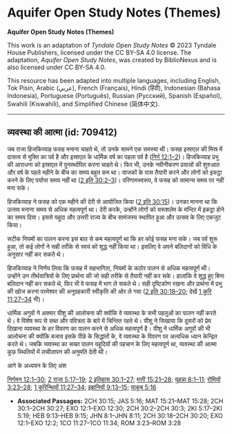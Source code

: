 # Aquifer Open Study Notes (Themes)

**Aquifer Open Study Notes (Themes)**

This work is an adaptation of *Tyndale Open Study Notes* © 2023 Tyndale House Publishers, licensed under the CC BY\-SA 4\.0 license. The adaptation, *Aquifer Open Study Notes*, was created by BiblioNexus and is also licensed under CC BY\-SA 4\.0\.

This resource has been adapted into multiple languages, including English, Tok Pisin, Arabic (عربي), French (Français), Hindi (हिंदी), Indonesian (Bahasa Indonesia), Portuguese (Português), Russian (Русский), Spanish (Español), Swahili (Kiswahili), and Simplified Chinese (简体中文).



--------------------------------

## व्यवस्था की आत्मा (id: 709412)

जब राजा हिजकिय्याह फसह मनाना चाहते थे, तो उनके सामने एक समस्या थी। फसह इस्राएल की मिस्र में दासत्व से मुक्ति का पर्व है और इस्राएल के धार्मिक वर्ष का पहला पर्व है ([निर्ग 12:1–2](https://ref.ly/Exod12:1-Exod12:2))। हिजकिय्याह प्रभु की आराधना को इस्राएल में पुनर्स्थापित करना चाहते थे। फिर भी, उनके नवीनीकरण प्रयासों की शुरुआत और वर्ष के पहले महीने के बीच का समय बहुत कम था। याजकों के पास तैयारी करने और लोगों को इकट्ठा करने के लिए पर्याप्त समय नहीं था ([2 इति 30:2–3](https://ref.ly/2Chr30:2-2Chr30:3))। परिणामस्वरूप, वे फसह को सामान्य समय पर नहीं मना सके।

हिजकिय्याह ने फसह को एक महीने की देरी से आयोजित किया ([2 इति 30:15](https://ref.ly/2Chr30:15))। उनका मानना था कि उत्सव मनाना समय से अधिक महत्वपूर्ण था। देरी करके, उन्होंने लोगों को यरूशलेम के मन्दिर में इकट्ठा होने का समय दिया। इससे यहूदा और उत्तरी राज्य के बीच सामंजस्य स्थापित हुआ और उत्सव के लिए एकजुट किया।

सटीक नियमों का पालन करना इस बात से कम महत्वपूर्ण था कि हर कोई फसह मना सके। जब पर्व शुरू हुआ, तो कई लोगों ने सही तरीके से स्वयं को शुद्ध नहीं किया था। इसलिए वे अपने बलिदानों को विधि के अनुसार नहीं कर सकते थे।

हिजकिय्याह ने निर्णय लिया कि फसह में सहभागिता, नियमों के कठोर पालन से अधिक महत्वपूर्ण थी। उन्होंने उन तीर्थयात्रियों के लिए प्रार्थना की जो सही तरीके से तैयारी नहीं कर सके। हालांकि वे शुद्ध हुए बिना बलिदान नहीं कर सकते थे, फिर भी वे फसह में भाग ले सकते थे। सही दृष्टिकोण रखना और प्रार्थना में प्रभु की खोज करना परमेश्वर की अनुग्रहकारी स्वीकृति की ओर ले गया ([2 इति 30:18–20](https://ref.ly/2Chr30:18-2Chr30:20); देखें [1 कुरि 11:27–34](https://ref.ly/1Cor11:27-1Cor11:34) भी)।

धार्मिक अगुवों ने अक्सर यीशु की आलोचना की क्योंकि वे व्यवस्था के सभी पहलुओं का पालन नहीं करते थे। वे विशेष रूप से सब्त और पवित्रता के बारे में चिन्तित रहते थे। यीशु ने सिखाया कि दूसरों को प्रेम दिखाना व्यवस्था के हर विवरण का पालन करने से अधिक महत्वपूर्ण है। यीशु ने धार्मिक अगुवों की भी आलोचना की क्योंकि बजाय इसके पीछे के सिद्धांतों के, वे व्यवस्था के विवरण पर अत्यधिक ध्यान केन्द्रित करते थे। जबकि व्यवस्था का सख्त पालन यहूदियों की पहचान के लिए महत्वपूर्ण था, व्यवस्था की आत्मा कुछ स्थितियों में लचीलापन की अनुमति देती थी।

आगे के अध्ययन के लिए अंश

[निर्गमन 12:1–30](https://ref.ly/Exod12:1-Exod12:30); [2 राजा 5:17–19](https://ref.ly/2Kgs5:17-2Kgs5:19); [2 इतिहास 30:1–27](https://ref.ly/2Chr30:1-2Chr30:27); [मत्ती 15:21–28](https://ref.ly/Matt15:21-Matt15:28); [यूहन्ना 8:1–11](https://ref.ly/John8:1-John8:11); [रोमियों 3:23–28](https://ref.ly/Rom3:23-Rom3:28); [1 कुरिन्थियों 11:27–34](https://ref.ly/1Cor11:27-1Cor11:34); [इब्रानियों 9:13–15](https://ref.ly/Heb9:13-Heb9:15); [याकूब 5:16](https://ref.ly/Jas5:16)

* **Associated Passages:** 2CH 30:15; JAS 5:16; MAT 15:21–MAT 15:28; 2CH 30:1–2CH 30:27; EXO 12:1–EXO 12:30; 2CH 30:2–2CH 30:3; 2KI 5:17–2KI 5:19; HEB 9:13–HEB 9:15; JHN 8:1–JHN 8:11; 2CH 30:18–2CH 30:20; EXO 12:1–EXO 12:2; 1CO 11:27–1CO 11:34; ROM 3:23–ROM 3:28

